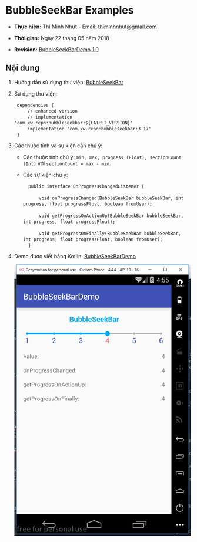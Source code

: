 # BubbleSeekBar Examples

* **Thực hiện:** Thi Minh Nhựt - Email: thiminhnhut@gmail.com

* **Thời gian:** Ngày 22 tháng 05 năm 2018

* **Revision:** [BubbleSeekBarDemo 1.0](https://github.com/thiminhnhut/BubbleSeekBarExamples/tree/master/BubbleSeekBarDemo)

## Nội dung

1. Hướng dẫn sử dụng thư viện: [BubbleSeekBar](https://github.com/woxingxiao/BubbleSeekBar)

1. Sử dụng thư viện:

        dependencies {
            // enhanced version
            // implementation 'com.xw.repo:bubbleseekbar:${LATEST_VERSION}'
            implementation 'com.xw.repo:bubbleseekbar:3.17'
        }

1. Các thuộc tính và sự kiện cần chú ý:

    * Các thuộc tính chú ý: `min, max, progress (Float), sectionCount (Int)` với `sectionCount = max - min`.

    * Các sự kiện chú ý:

            public interface OnProgressChangedListener {

                void onProgressChanged(BubbleSeekBar bubbleSeekBar, int progress, float progressFloat, boolean fromUser);

                void getProgressOnActionUp(BubbleSeekBar bubbleSeekBar, int progress, float progressFloat);

                void getProgressOnFinally(BubbleSeekBar bubbleSeekBar, int progress, float progressFloat, boolean fromUser);
            }

1. Demo được viết bằng Kotlin: [BubbleSeekBarDemo](https://github.com/thiminhnhut/BubbleSeekBarExamples/tree/master/BubbleSeekBarDemo)

    ![](https://raw.githubusercontent.com/thiminhnhut/BubbleSeekBarExamples/master/BubbleSeekBarDemo/Demo.png)
